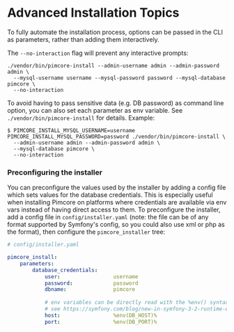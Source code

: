 # Advanced Installation Topics

To fully automate the installation process, options can be passed in the CLI as parameters, rather than adding them interactively. 

The `--no-interaction` flag will prevent any interactive prompts:

```
./vendor/bin/pimcore-install --admin-username admin --admin-password admin \
  --mysql-username username --mysql-password password --mysql-database pimcore \
  --no-interaction
```

To avoid having to pass sensitive data (e.g. DB password) as command line option, you can also set each parameter as env
variable. See `./vendor/bin/pimcore-install` for details. Example:

```
$ PIMCORE_INSTALL_MYSQL_USERNAME=username PIMCORE_INSTALL_MYSQL_PASSWORD=password ./vendor/bin/pimcore-install \
  --admin-username admin --admin-password admin \
  --mysql-database pimcore \
  --no-interaction
```

### Preconfiguring the installer

You can preconfigure the values used by the installer by adding a config file which sets values for the database
credentials. This is especially useful when installing Pimcore on platforms where credentials are available via env vars
instead of having direct access to them. To preconfigure the installer, add a config file in `config/installer.yaml` 
(note: the file can be of any format supported by Symfony's config, so you could also use xml or php as the format), then configure the `pimcore_installer` tree:

```yaml
# config/installer.yaml

pimcore_install:
    parameters:
        database_credentials:
            user:                 username
            password:             password
            dbname:               pimcore
            
            # env variables can be directly read with the %env() syntax
            # see https://symfony.com/blog/new-in-symfony-3-2-runtime-environment-variables
            host:                 %env(DB_HOST)%
            port:                 %env(DB_PORT)%
```
